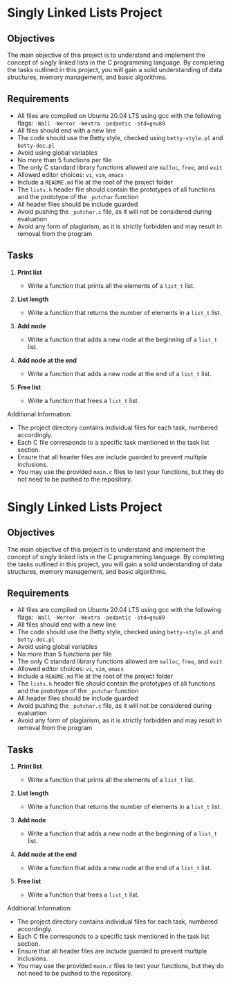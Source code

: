 # Singly Linked Lists Project

## Objectives

The main objective of this project is to understand and implement the concept of singly linked lists in the C programming language. By completing the tasks outlined in this project, you will gain a solid understanding of data structures, memory management, and basic algorithms.

## Requirements

- All files are compiled on Ubuntu 20.04 LTS using gcc with the following flags: `-Wall -Werror -Wextra -pedantic -std=gnu89`
- All files should end with a new line
- The code should use the Betty style, checked using `betty-style.pl` and `betty-doc.pl`
- Avoid using global variables
- No more than 5 functions per file
- The only C standard library functions allowed are `malloc`, `free`, and `exit`
- Allowed editor choices: `vi`, `vim`, `emacs`
- Include a `README.md` file at the root of the project folder
- The `lists.h` header file should contain the prototypes of all functions and the prototype of the `_putchar` function
- All header files should be include guarded
- Avoid pushing the `_putchar.c` file, as it will not be considered during evaluation
- Avoid any form of plagiarism, as it is strictly forbidden and may result in removal from the program

## Tasks

1. **Print list**
   - Write a function that prints all the elements of a `list_t` list.

2. **List length**
   - Write a function that returns the number of elements in a `list_t` list.

3. **Add node**
   - Write a function that adds a new node at the beginning of a `list_t` list.

4. **Add node at the end**
   - Write a function that adds a new node at the end of a `list_t` list.

5. **Free list**
   - Write a function that frees a `list_t` list.

Additional Information:

- The project directory contains individual files for each task, numbered accordingly.
- Each C file corresponds to a specific task mentioned in the task list section.
- Ensure that all header files are include guarded to prevent multiple inclusions.
- You may use the provided `main.c` files to test your functions, but they do not need to be pushed to the repository.
# Singly Linked Lists Project

## Objectives

The main objective of this project is to understand and implement the concept of singly linked lists in the C programming language. By completing the tasks outlined in this project, you will gain a solid understanding of data structures, memory management, and basic algorithms.

## Requirements

- All files are compiled on Ubuntu 20.04 LTS using gcc with the following flags: `-Wall -Werror -Wextra -pedantic -std=gnu89`
- All files should end with a new line
- The code should use the Betty style, checked using `betty-style.pl` and `betty-doc.pl`
- Avoid using global variables
- No more than 5 functions per file
- The only C standard library functions allowed are `malloc`, `free`, and `exit`
- Allowed editor choices: `vi`, `vim`, `emacs`
- Include a `README.md` file at the root of the project folder
- The `lists.h` header file should contain the prototypes of all functions and the prototype of the `_putchar` function
- All header files should be include guarded
- Avoid pushing the `_putchar.c` file, as it will not be considered during evaluation
- Avoid any form of plagiarism, as it is strictly forbidden and may result in removal from the program

## Tasks

1. **Print list**
   - Write a function that prints all the elements of a `list_t` list.

2. **List length**
   - Write a function that returns the number of elements in a `list_t` list.

3. **Add node**
   - Write a function that adds a new node at the beginning of a `list_t` list.

4. **Add node at the end**
   - Write a function that adds a new node at the end of a `list_t` list.

5. **Free list**
   - Write a function that frees a `list_t` list.

Additional Information:

- The project directory contains individual files for each task, numbered accordingly.
- Each C file corresponds to a specific task mentioned in the task list section.
- Ensure that all header files are include guarded to prevent multiple inclusions.
- You may use the provided `main.c` files to test your functions, but they do not need to be pushed to the repository.

